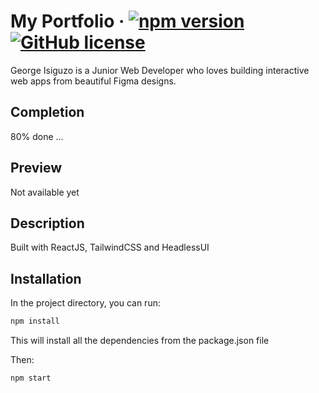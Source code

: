 # My Portfolio &middot; [![npm version](https://img.shields.io/badge/npm-v6.14.13-blue)](https://www.npmjs.com/package/react) [![GitHub license](https://img.shields.io/hexpm/l/apa)](https://github.com/facebook/react/blob/main/LICENSE)

George Isiguzo is a Junior Web Developer who loves building interactive web apps
from beautiful Figma designs.

## Completion

80% done ...

## Preview

Not available yet

## Description

Built with ReactJS, TailwindCSS and HeadlessUI

## Installation

In the project directory, you can run:

```bash
npm install
```

This will install all the dependencies from the package.json file

Then:

```bash
npm start
```
